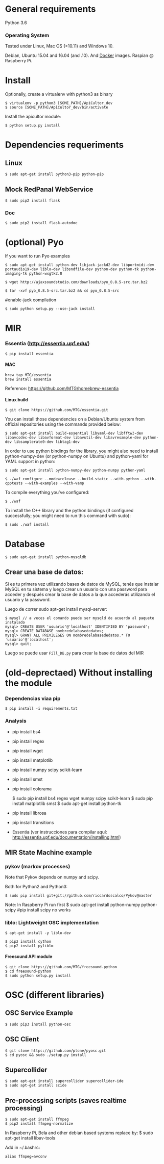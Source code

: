 # General requirements

Python 3.6

### Operating System
Tested under Linux, Mac OS (>10.11) and Windows 10.

Debian, Ubuntu 15.04 and 16.04 (and .10). And [Docker](docker.md) images.
Raspian @ Raspberry Pi.

# Install

Optionally, create a virtualenv with python3 as binary

    $ virtualenv -p python3 [SOME_PATH]/ApiCultor_dev
    $ source [SOME_PATH]/ApiCultor_dev/bin/activate

Install the apicultor module:

    $ python setup.py install


# Dependencies requeriments

## Linux

    $ sudo apt-get install python3-pip python-pip

## Mock RedPanal WebService 

    $ sudo pip2 install flask

### Doc

    $ sudo pip2 install flask-autodoc

# (optional) Pyo

If you want to run Pyo examples

    $ sudo apt-get install python-dev libjack-jackd2-dev libportmidi-dev portaudio19-dev liblo-dev libsndfile-dev python-dev python-tk python-imaging-tk python-wxgtk2.8

    $ wget http://ajaxsoundstudio.com/downloads/pyo_0.8.5-src.tar.bz2

    $ tar -xvf pyo_0.8.5-src.tar.bz2 && cd pyo_0.8.5-src

#enable-jack compilation

    $ sudo python setup.py --use-jack install

# MIR

### Essentia (http://essentia.upf.edu/)

	$ pip install essentia

#### MAC

	brew tap MTG/essentia
	brew install essentia

Reference: https://github.com/MTG/homebrew-essentia

#### Linux build

    $ git clone https://github.com/MTG/essentia.git

You can install those dependencies on a Debian/Ubuntu system from official repositories using the commands provided below:

    $ sudo apt-get install build-essential libyaml-dev libfftw3-dev libavcodec-dev libavformat-dev libavutil-dev libavresample-dev python-dev libsamplerate0-dev libtag1-dev

In order to use python bindings for the library, you might also need to install python-numpy-dev (or python-numpy on Ubuntu) and python-yaml for YAML support in python:

    $ sudo apt-get install python-numpy-dev python-numpy python-yaml

    $ ./waf configure --mode=release --build-static --with-python --with-cpptests --with-examples --with-vamp 

To compile everything you’ve configured:

    $ ./waf

To install the C++ library and the python bindings (if configured successfully; you might need to run this command with sudo):

    $ sudo ./waf install

# Database

    $ sudo apt-get install python-mysqldb

## Crear una base de datos:

Si es tu primera vez utilizando bases de datos de MySQL, tenés que instalar MySQL en tu sistema y luego crear un usuario con una password para acceder y después crear la base de datos a la que accederás utilizando el usuario y la password.

Luego de correr sudo apt-get install mysql-server:

    $ mysql // a veces el comando puede ser mysqld de acuerdo al paquete instalado
    mysql> CREATE USER 'usuario'@'localhost' IDENTIFIED BY 'password';
    mysql> CREATE DATABASE nombredelabasededatos;
    mysql> GRANT ALL PRIVILEGES ON nombredelabasededatos.* TO 'usuario'@'localhost';
    mysql> quit;

Luego se puede usar `Fill_DB.py` para crear la base de datos del MIR

# (old-deprectaed) Without installing the module

### Dependencias viaa pip

    $ pip install -i requirements.txt


### Analysis

* pip install bs4
* pip install regex
* pip install wget
* pip install matplotlib
* pip install numpy scipy scikit-learn
* pip install smst
* pip install colorama

    $ sudo pip install bs4 regex wget numpy scipy scikit-learn 
    $ sudo pip install matplotlib smst
    $ sudo apt-get install python-tk

* pip install librosa
* pip install transitions

* Essentia (ver instrucciones para compilar aquí: http://essentia.upf.edu/documentation/installing.html)

## MIR State Machine example

### pykov (markov processes)
Note that Pykov depends on numpy and scipy.

Both for Python2 and Python3:

    $ sudo pip install git+git://github.com/riccardoscalco/Pykov@master 

Note: In Raspberry Pi run first $ sudo apt-get install python-numpy python-scipy #pip install scipy no works

### liblo: Lightweight OSC implementation

    $ apt-get install -y liblo-dev
  
    $ pip2 install cython 
    $ pip2 install pyliblo 

#### Freesound API module

    $ git clone https://github.com/MTG/freesound-python
    $ cd freesound-python
    $ sudo python setup.py install

# OSC (different libraries)

## OSC Service Example

    $ sudo pip3 install python-osc

## OSC Client

    $ git clone https://github.com/ptone/pyosc.git
    $ cd pyosc && sudo ./setup.py install

## Supercollider

    $ sudo apt-get install supercollider supercollider-ide
    $ sudo apt-get install scide 

## Pre-processing scripts (saves realtime processing)

    $ sudo apt-get install ffmpeg
    $ pip2 install ffmpeg-normalize

In Raspberry Pi, Bela and other debian based systems replace by:
    $ sudo apt-get install libav-tools
    
Add in ~/.bashrc:

    alias ffmpeg=avconv

